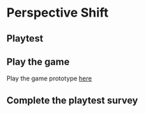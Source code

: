 # Perspective Shift
## Playtest

## Play the game 
Play the game prototype [here](prototype/TwineGamePrototype.html)

## Complete the playtest survey 
